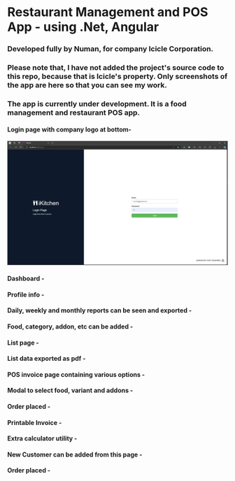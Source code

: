 # Restaurant Management and POS App - using .Net, Angular

### Developed fully by Numan, for company Icicle Corporation.
### Please note that, I have not added the project's source code to this repo, because that is Icicle's property. Only screenshots of the app are here so that you can see my work.

### The app is currently under development. It is a food management and restaurant POS app.

#### Login page with company logo at bottom-
![_](https://github.com/NUMANALBAKIR/Restaurant-POS/blob/59046931fab0ccd6eb8630b246e3567b1e6cbb50/screenshots/1.png)

#### Dashboard -

#### Profile info -

#### Daily, weekly and monthly reports can be seen and exported -

#### Food, category, addon, etc can be added -

#### List page -

#### List data exported as pdf -

#### POS invoice page containing various options -

#### Modal to select food, variant and addons -

#### Order placed -

#### Printable Invoice -

#### Extra calculator utility -

#### New Customer can be added from this page -

#### Order placed -

